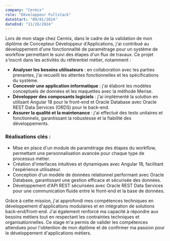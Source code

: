 ```yaml
---
company: "Cermix"
role: "Développeur Fullstack"
dateStart: "09/01/2024"
dateEnd: "11/26/2024"
---
```



Lors de mon stage chez Cermix, dans le cadre de la validation de mon diplôme de Concepteur Développeur d'Applications, j'ai contribué au développement d'une fonctionnalité de paramétrage pour un système de workflow permettant le suivi des étapes d'un flux de travaux. Ce projet s'inscrit dans les activités du référentiel métier, notamment :

- **Analyser les besoins utilisateurs** : en collaboration avec les parties prenantes, j'ai recueilli les attentes fonctionnelles et les spécifications du système.
- **Concevoir une application informatique** : j'ai élaboré les modèles conceptuels de données et les maquettes avec la méthode Merise.
- **Développer des composants logiciels** : j'ai implémenté la solution en utilisant Angular 18 pour le front-end et Oracle Database avec Oracle REST Data Services (ORDS) pour le back-end.
- **Assurer la qualité et la maintenance** : j'ai effectué des tests unitaires et fonctionnels, garantissant la robustesse et la fiabilité des développements.

### Réalisations clés :
- Mise en place d'un module de paramétrage des étapes du workflow, permettant une personnalisation avancée pour chaque type de processus métier.
- Création d'interfaces intuitives et dynamiques avec Angular 18, facilitant l'expérience utilisateur.
- Conception d'un modèle de données relationnel performant avec Oracle Database, garantissant une gestion efficace et sécurisée des données.
- Développement d'API REST sécurisées avec Oracle REST Data Services pour une communication fluide entre le front-end et la base de données.

Grâce à cette mission, j'ai approfondi mes compétences techniques en développement d'applications modulaires et en intégration de solutions back-end/front-end. J'ai également renforcé ma capacité à répondre aux besoins métiers tout en respectant les contraintes techniques et organisationnelles. Ce stage m'a permis de valider les compétences attendues pour l'obtention de mon diplôme et de confirmer ma passion pour le développement d'applications métiers.

